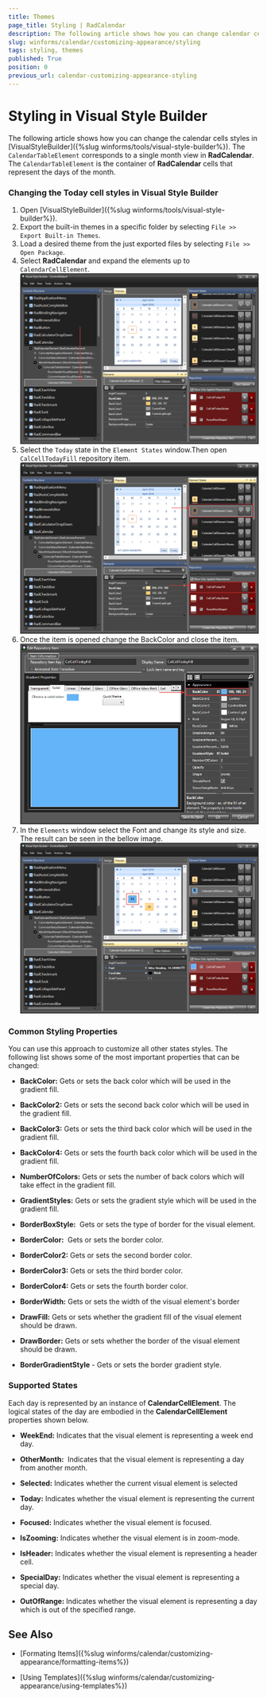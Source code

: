 ```yaml
---
title: Themes
page_title: Styling | RadCalendar
description: The following article shows how you can change calendar cells in Visual Style Builder.
slug: winforms/calendar/customizing-appearance/styling
tags: styling, themes
published: True
position: 0
previous_url: calendar-customizing-appearance-styling
---
```


# Styling in Visual Style Builder

The following article shows how you can change the calendar cells styles in [VisualStyleBuilder]({%slug winforms/tools/visual-style-builder%}). The `CalendarTableElement` corresponds to a single month view in __RadCalendar__. The `CalendarTableElement` is the container of __RadCalendar__ cells that represent the days of the month. 


### Changing the Today cell styles in Visual Style Builder

1. Open [VisualStyleBuilder]({%slug winforms/tools/visual-style-builder%}).
2. Export the built-in themes in a specific folder by selecting `File >> Export Built-in Themes`.
3. Load a desired theme from the just exported files by selecting `File >> Open Package`.
4. Select __RadCalendar__ and expand the elements up to `CalendarCellElement`.
   ![calendar-themes001](images/calendar-themes001.png)
5. Select the `Today` state in the `Element States` window.Then open `CalCellTodayFill` repository item.
   ![calendar-themes002](images/calendar-themes002.png)
6. Once the item is opened change the BackColor and close the item.
   ![calendar-themes003](images/calendar-themes003.png)
7. In the `Elements` window select the Font and change its style and sizе. The result can be seen in the bellow image.
   ![calendar-themes004](images/calendar-themes004.png)


### Common Styling Properties

You can use this approach to customize all other states styles. The following list shows some of the most important properties that can be changed:

* __BackColor:__ Gets or sets the back color which will be used in the gradient fill. 


* __BackColor2:__ Gets or sets the second back color which will be used in the gradient fill. 


* __BackColor3:__ Gets or sets the third back color which will be used in the gradient fill. 

* __BackColor4:__ Gets or sets the fourth back color which will be used in the gradient fill. 

* __NumberOfColors:__ Gets or sets the number of back colors which will take effect in the gradient fill. 

* __GradientStyles:__ Gets or sets the gradient style which will be used in the gradient fill. 

* __BorderBoxStyle:__  Gets or sets the type of border for the visual element. 

* __BorderColor:__  Gets or sets the border color. 

* __BorderColor2:__ Gets or sets the second border color. 

* __BorderColor3:__ Gets or sets the third border color. 

* __BorderColor4:__ Gets or sets the fourth border color. 

* __BorderWidth:__ Gets or sets the width of the visual element's border 

* __DrawFill:__ Gets or sets whether the gradient fill of the visual element should be drawn. 

* __DrawBorder:__ Gets or sets whether the border of the visual element should be drawn. 

* __BorderGradientStyle__ - Gets or sets the border gradient style.

### Supported States 

Each day is represented by an instance of __CalendarCellElement__. The logical states of the day are embodied in the __CalendarCellElement__ properties shown below. 

* __WeekEnd:__ Indicates that the visual element is representing a week end day. 

* __OtherMonth:__  Indicates that the visual element is representing a day from another month. 


* __Selected:__ Indicates whether the current visual element is selected 

* __Today:__ Indicates whether the visual element is representing the current day. 

* __Focused:__ Indicates whether the visual element is focused. 

* __IsZooming:__ Indicates whether the visual element is in zoom-mode. 

* __IsHeader:__ Indicates whether the visual element is representing a header cell. 

* __SpecialDay:__ Indicates whether the visual element is representing a special day. 

* __OutOfRange:__ Indicates whether the visual element is representing a day which is out of the specified range.

## See Also

* [Formating Items]({%slug winforms/calendar/customizing-appearance/formatting-items%})

* [Using Templates]({%slug winforms/calendar/customizing-appearance/using-templates%})
 
